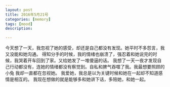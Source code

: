 ```yaml
---
layout: post
title: 2016年5月21号
categories: [memory]
tags: [mood]
description:

---
```


今天想了一天，我忽视了她的感受，却还是自己都没有发现。她平时不多怨言，我又没能和她沟通。
得知分手的时候，我的情绪也崩溃了，强忍着和她说完的时候，我哭着开车回到了家。又给她发了一堆傻逼的话。
我想了一天一夜才发现自己行动都没有，连她的情绪都没有察觉到。自私和脾气吞噬了我。我最想要照顾的小兔
我却一直都在忽视她。
我爱她，我总是以为关键时候和她在一起却不知道感情是相互的。
我现在想做的就是能够多和她讲下话，多陪她，和她一起。
